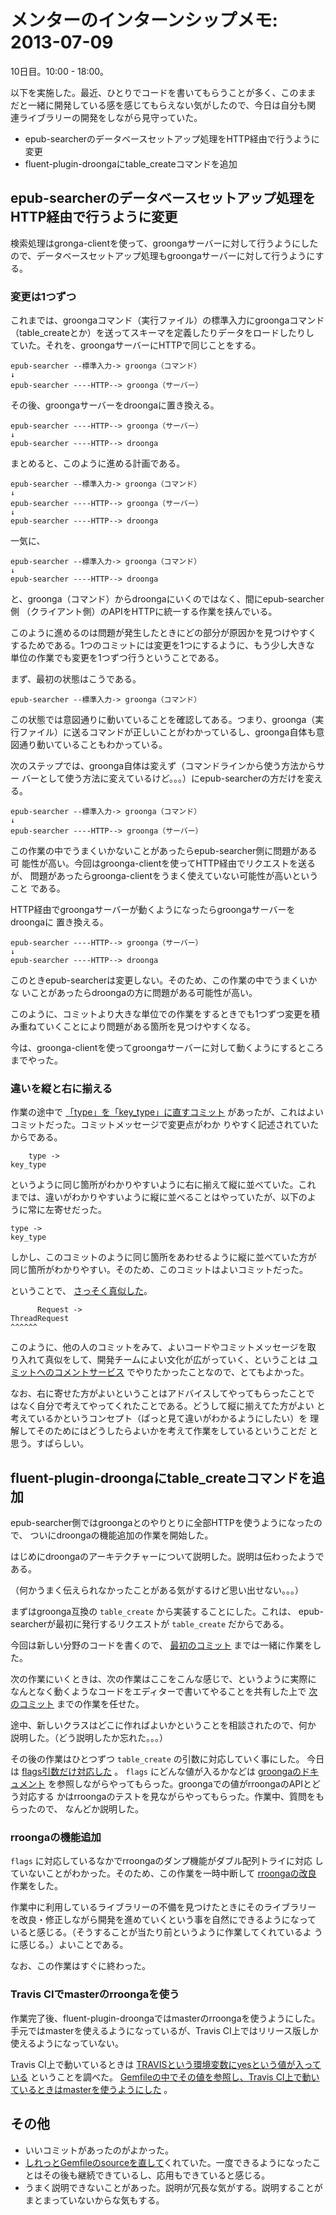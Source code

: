 # メンターのインターンシップメモ: 2013-07-09

10日目。10:00 - 18:00。

以下を実施した。最近、ひとりでコードを書いてもらうことが多く、このまま
だと一緒に開発している感を感じてもらえない気がしたので、今日は自分も関
連ライブラリーの開発をしながら見守っていた。

- epub-searcherのデータベースセットアップ処理をHTTP経由で行うように変更
- fluent-plugin-droongaにtable_createコマンドを追加

## epub-searcherのデータベースセットアップ処理をHTTP経由で行うように変更

検索処理はgronga-clientを使って、groongaサーバーに対して行うようにした
ので、データベースセットアップ処理もgroongaサーバーに対して行うようにす
る。

### 変更は1つずつ

これまでは、groongaコマンド（実行ファイル）の標準入力にgroongaコマンド
（table_createとか）を送ってスキーマを定義したりデータをロードしたりし
ていた。それを、groongaサーバーにHTTPで同じことをする。

    epub-searcher --標準入力-> groonga（コマンド）
    ↓
    epub-searcher ----HTTP--> groonga（サーバー）

その後、groongaサーバーをdroongaに置き換える。

    epub-searcher ----HTTP--> groonga（サーバー）
    ↓
    epub-searcher ----HTTP--> droonga

まとめると、このように進める計画である。

    epub-searcher --標準入力-> groonga（コマンド）
    ↓
    epub-searcher ----HTTP--> groonga（サーバー）
    ↓
    epub-searcher ----HTTP--> droonga

一気に、

    epub-searcher --標準入力-> groonga（コマンド）
    ↓
    epub-searcher ----HTTP--> droonga

と、groonga（コマンド）からdroongaにいくのではなく、間にepub-searcher側
（クライアント側）のAPIをHTTPに統一する作業を挟んでいる。

このように進めるのは問題が発生したときにどの部分が原因かを見つけやすく
するためである。1つのコミットには変更を1つにするように、もう少し大きな
単位の作業でも変更を1つずつ行うということである。

まず、最初の状態はこうである。

    epub-searcher --標準入力-> groonga（コマンド）

この状態では意図通りに動いていることを確認してある。つまり、groonga（実
行ファイル）に送るコマンドが正しいことがわかっているし、groonga自体も意
図通り動いていることもわかっている。

次のステップでは、groonga自体は変えず（コマンドラインから使う方法からサー
バーとして使う方法に変えているけど。。。）にepub-searcherの方だけを変える。

    epub-searcher --標準入力-> groonga（コマンド）
    ↓
    epub-searcher ----HTTP--> groonga（サーバー）

この作業の中でうまくいかないことがあったらepub-searcher側に問題がある可
能性が高い。今回はgroonga-clientを使ってHTTP経由でリクエストを送るが、
問題があったらgroonga-clientをうまく使えていない可能性が高いということ
である。

HTTP経由でgroongaサーバーが動くようになったらgroongaサーバーをdroongaに
置き換える。

    epub-searcher ----HTTP--> groonga（サーバー）
    ↓
    epub-searcher ----HTTP--> droonga

このときepub-searcherは変更しない。そのため、この作業の中でうまくいかな
いことがあったらdroongaの方に問題がある可能性が高い。

このように、コミットより大きな単位での作業をするときでも1つずつ変更を積
み重ねていくことにより問題がある箇所を見つけやすくなる。

今は、groonga-clientを使ってgroongaサーバーに対して動くようにするところ
までやった。

### 違いを縦と右に揃える

作業の途中で
[「type」を「key_type」に直すコミット](3c1d8ceb932804a08d3d1afeb990051eb9379b84)
があったが、これはよいコミットだった。コミットメッセージで変更点がわか
りやすく記述されていたからである。

        type ->
    key_type

というように同じ箇所がわかりやすいように右に揃えて縦に並べていた。これ
までは、違いがわかりやすいように縦に並べることはやっていたが、以下のよ
うに常に左寄せだった。

    type ->
    key_type

しかし、このコミットのように同じ箇所をあわせるように縦に並べていた方が
同じ箇所がわかりやすい。そのため、このコミットはよいコミットだった。

ということで、
[さっそく真似した](d3657126d4ab07f1f2b8aa57ac6ea13c969cdfa8)。

          Request ->
    ThreadRequest
    ^^^^^^

このように、他の人のコミットをみて、よいコードやコミットメッセージを取
り入れて真似をして、開発チームによい文化が広がっていく、ということは
[コミットへのコメントサービス](http://www.clear-code.com/services/commit-comment.html)
でやりたかったことなので、とてもよかった。

なお、右に寄せた方がよいということはアドバイスしてやってもらったことで
はなく自分で考えてやってくれたことである。どうして縦に揃えてた方がよい
と考えているかというコンセプト（ぱっと見て違いがわかるようにしたい）を
理解してそのためにはどうしたらよいかを考えて作業をしているということだ
と思う。すばらしい。

## fluent-plugin-droongaにtable_createコマンドを追加

epub-searcher側ではgroongaとのやりとりに全部HTTPを使うようになったので、
ついにdroongaの機能追加の作業を開始した。

はじめにdroongaのアーキテクチャーについて説明した。説明は伝わったようで
ある。

（何かうまく伝えられなかったことがある気がするけど思い出せない。。。）

まずはgroonga互換の `table_create` から実装することにした。これは、
epub-searcherが最初に発行するリクエストが `table_create` だからである。

今回は新しい分野のコードを書くので、
[最初のコミット](https://github.com/groonga/fluent-plugin-droonga/commit/ce6b83980e29e7ec76f0cca79043b15eedcc871f)
までは一緒に作業をした。

次の作業にいくときは、次の作業はここをこんな感じで、というように実際に
なんとなく動くようなコードをエディターで書いてやることを共有した上で
[次のコミット](https://github.com/groonga/fluent-plugin-droonga/commit/d0be1188dc8829e39dc4186039e43ad76f51bdb3)
までの作業を任せた。

途中、新しいクラスはどこに作ればよいかということを相談されたので、何か
説明した。（どう説明したか忘れた。。。）

その後の作業はひとつずつ `table_create` の引数に対応していく事にした。
今日は
[flags引数だけ対応した](https://github.com/groonga/fluent-plugin-droonga/commit/d62fa1e6735129db9c0eca756af8dc34fdc3a775)
。 `flags` にどんな値が入るかなどは
[groongaのドキュメント](http://groonga.org/ja/docs/reference/commands/table_create.html)
を参照しながらやってもらった。groongaでの値がrroongaのAPIとどう対応する
かはrroongaのテストを見ながらやってもらった。作業中、質問をもらったので、
なんどか説明した。

### rroongaの機能追加

`flags` に対応しているなかでrroongaのダンプ機能がダブル配列トライに対応
していないことがわかった。そのため、この作業を一時中断して
[rroongaの改良](https://github.com/ranguba/rroonga/commit/2be9827cee13bd711cc023ddf8ec834d46c69f7d)
作業をした。

作業中に利用しているライブラリーの不備を見つけたときにそのライブラリー
を改良・修正しながら開発を進めていくという事を自然にできるようになって
いると感じる。（そうすることが当たり前というように作業してくれているよ
うに感じる。）よいことである。

なお、この作業はすぐに終わった。

### Travis CIでmasterのrroongaを使う

作業完了後、fluent-plugin-droongaではmasterのrroongaを使うようにした。
手元ではmasterを使えるようになっているが、Travis CI上ではリリース版しか
使えるようになっていない。

Travis CI上で動いているときは
[TRAVISという環境変数にyesという値が入っている](http://about.travis-ci.org/docs/user/ci-environment/#Environment-variables)
ということを調べた。
[Gemfileの中でその値を参照し、Travis CI上で動いているときはmasterを使うようにした](https://github.com/groonga/fluent-plugin-droonga/commit/ee3cb7dc160c70c0ac7470f6111d71916489bd01)
。

## その他

- いいコミットがあったのがよかった。
- [しれっとGemfileのsourceを直して](https://github.com/ranguba/gqtp/commit/6bba8e6b0f9d3e4b35700258766cb57769ace02a)くれていた。一度できるようになったことはその後も継続できているし、応用もできていると感じる。
- うまく説明できないことがあった。説明が冗長な気がする。説明することがまとまっていないからな気もする。
